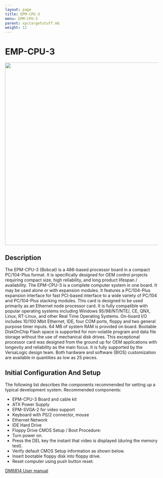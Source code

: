 ```yaml
---
layout: page
title: EPM-CPU-3
menu: EPM-CPU-3
parent: xpctargetstuff.md
weight: 12
---
```

# EMP-CPU-3

<p align="center">
<img src="https://github.com/armlab-clemson/armlab_inventory/blob/gh-pages/images/EPM-CPU-3.jpg?raw=true" width="600px" >
</p>

## Description

The EPM-CPU-3 (Bobcat) is a 486-based processor board in a compact PC/104-Plus format. It is specifically designed for OEM control projects requiring compact size, high reliability, and long product lifespan / availability. The EPM-CPU-3 is a complete computer system in one board. It may be used alone or with expansion modules. It features a PC/104-Plus expansion interface for fast PCI-based interface to a wide variety of PC/104 and PC/104-Plus stacking modules. This card is designed to be used primarily as an Ethernet node processor card. It is fully compatible with popular operating systems including Windows 95/98/NT/NTE/, CE, QNX, Linux, RT-Linux, and other Real Time Operating Systems. On-board I/O includes 10/100 Mbit Ethernet, IDE, four COM ports, floppy and two general purpose timer inputs. 64 MB of system RAM is provided on board. Bootable DiskOnChip Flash space is supported for non-volatile program and data file storage without the use of mechanical disk drives. This exceptional processor card was designed from the ground up for OEM applications with longevity and reliability as the main focus. It is fully supported by the VersaLogic design team. Both hardware and software (BIOS) customization are available in quantities as low as 25 pieces.


## Initial Configuration And Setup

The following list describes the components recommended for setting up a typical development system.
Recommended components:
*	EPM-CPU-3 Board and cable kit
*	ATX Power Supply
*	EPM-SVGA-2 for video support
*	Keyboard with PS/2 connector, mouse
*	Ethernet Network
*	IDE Hard Drive
*	Floppy Drive
CMOS Setup / Boot Procedure:
*	Turn power on.
*	Press the DEL key the instant that video is displayed (during the memory test).
*	Verify default CMOS Setup information as shown below.
*	Insert bootable floppy disk into floppy drive.
*	Reset computer using push button reset.



[DM6814 User manual](https://www.versalogic.com/products/manuals/MEPMCPU3R4.pdf)
